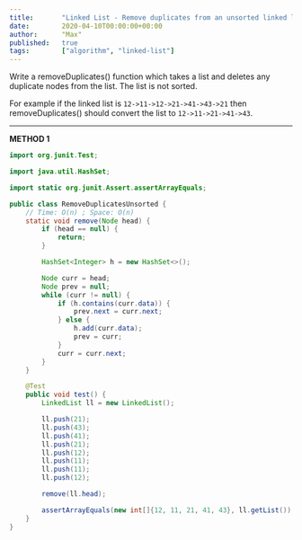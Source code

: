 ```yaml
---
title:       "Linked List - Remove duplicates from an unsorted linked list"
date:        2020-04-10T00:00:00+00:00
author:      "Max"
published:   true
tags:        ["algorithm", "linked-list"]
---
```


Write a removeDuplicates() function which takes a list and deletes any duplicate nodes from the list. The list is not sorted.

For example if the linked list is `12->11->12->21->41->43->21` then removeDuplicates() should convert the list to `12->11->21->41->43`.

---

**METHOD 1**

```java
import org.junit.Test;

import java.util.HashSet;

import static org.junit.Assert.assertArrayEquals;

public class RemoveDuplicatesUnsorted {
    // Time: O(n) ; Space: O(n)
    static void remove(Node head) {
        if (head == null) {
            return;
        }

        HashSet<Integer> h = new HashSet<>();

        Node curr = head;
        Node prev = null;
        while (curr != null) {
            if (h.contains(curr.data)) {
                prev.next = curr.next;
            } else {
                h.add(curr.data);
                prev = curr;
            }
            curr = curr.next;
        }
    }

    @Test
    public void test() {
        LinkedList ll = new LinkedList();

        ll.push(21);
        ll.push(43);
        ll.push(41);
        ll.push(21);
        ll.push(12);
        ll.push(11);
        ll.push(11);
        ll.push(12);

        remove(ll.head);

        assertArrayEquals(new int[]{12, 11, 21, 41, 43}, ll.getList());
    }
}
```
